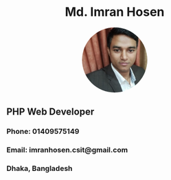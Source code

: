 
  <div style="width:100%;text-align:center;margin-left:auto;margin-right:auto;">
   <h1>Md. Imran Hosen</h1>
 <img style="border-radius:50%;width:30%;text-align:center;"  src="img/imran.jpg" alt="Md.Imran Hosen">
  </div>
<h2> PHP Web Developer </h2>
<h3> Phone: 01409575149 </h3>
<h3> Email: imranhosen.csit@gmail.com </h3> 
<h3> Dhaka, Bangladesh</h3>

